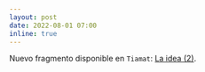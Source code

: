 ```yaml
---
layout: post
date: 2022-08-01 07:00
inline: true
---
```


Nuevo fragmento disponible en `Tiamat`: [La idea (2)](tiamat/2022/la-idea-2/).
